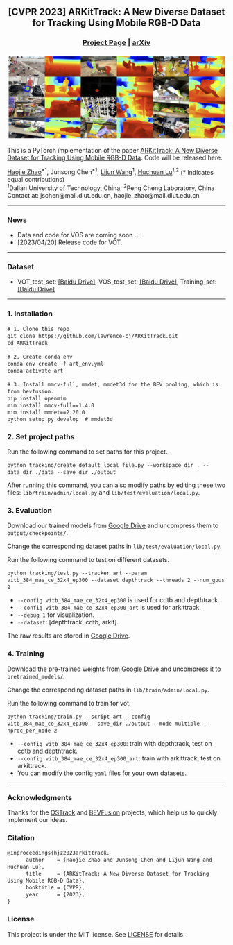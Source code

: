 <div align="center">

## [CVPR 2023] ARKitTrack: A New Diverse Dataset for Tracking Using Mobile RGB-D Data

### [Project Page](https://arkittrack.github.io/) |  [arXiv](https://arxiv.org/abs/2303.13885)
![teaser](figures/data_vis.jpg)
</div>


This is a PyTorch implementation of the paper [ARKitTrack: A New Diverse Dataset for Tracking Using Mobile RGB-D Data](https://arkittrack.github.io/). Code will be released here.

<div class="is-size-5 publication-authors">
  <span class="author-block">
    <a href="https://scholar.google.com/citations?hl=en&user=rk1ozXMAAAAJ">Haojie Zhao</a><sup>*1</sup>,</span>
  <span class="author-block">
    <a>Junsong Chen</a><sup>*1</sup>,</span>
  <span class="author-block">
    <a href="http://faculty.dlut.edu.cn/wanglj/zh_CN/index.htm">Lijun Wang</a><sup>1</sup>,
  </span>
  <span class="author-block">
    <a href="https://scholar.google.com/citations?hl=en&user=D3nE0agAAAAJ">Huchuan Lu</a><sup>1,2</sup>
  </span>
(* indicates equal contributions)
</div>

<div class="is-size-5 publication-authors">
<span class="author-block"><sup>1</sup>Dalian University of Technology, China,</span>
<span class="author-block"><sup>2</sup>Peng Cheng Laboratory, China</span>
</div>
Contact at: jschen@mail.dlut.edu.cn, haojie_zhao@mail.dlut.edu.cn

[//]: # (<nobr>&#40;* indicates equal contributions&#41;</nobr>)


---
### News

- Data and code for VOS are coming soon ...
- [2023/04/20] Release code for VOT.

---


### Dataset
- VOT_test_set: [[Baidu Drive]](), VOS_test_set: [[Baidu Drive]](), Training_set: [[Baidu Drive]]()

---


### 1. Installation
```shell
# 1. Clone this repo
git clone https://github.com/lawrence-cj/ARKitTrack.git
cd ARKitTrack

# 2. Create conda env
conda env create -f art_env.yml
conda activate art

# 3. Install mmcv-full, mmdet, mmdet3d for the BEV pooling, which is from bevfusion.
pip install openmim
mim install mmcv-full==1.4.0
mim install mmdet==2.20.0
python setup.py develop  # mmdet3d
```

### 2. Set project paths
Run the following command to set paths for this project.
```shell
python tracking/create_default_local_file.py --workspace_dir . --data_dir ./data --save_dir ./output
```
After running this command, you can also modify paths by editing these two files:
`lib/train/admin/local.py` and `lib/test/evaluation/local.py`.


### 3. Evaluation
Download our trained models from [Google Drive](https://drive.google.com/file/d/1uNcUSTXDGkegQ_1r5XtHiftnlH7D-eSC/view?usp=share_link) and uncompress them to `output/checkpoints/`.

Change the corresponding dataset paths in `lib/test/evaluation/local.py`.

Run the following command to test on different datasets.
```shell
python tracking/test.py --tracker art --param vitb_384_mae_ce_32x4_ep300 --dataset depthtrack --threads 2 --num_gpus 2
```
- `--config vitb_384_mae_ce_32x4_ep300` is used for cdtb and depthtrack.
- `--config vitb_384_mae_ce_32x4_ep300_art` is used for arkittrack.
- `--debug 1` for visualization.
- `--dataset`: [depthtrack, cdtb, arkit].

The raw results are stored in [Google Drive](https://drive.google.com/file/d/14jCQTpl3B5oPUuVncV-5R3pWlh7z_T53/view?usp=share_link).
### 4. Training
Download the pre-trained weights from [Google Drive](https://drive.google.com/file/d/1FVxEnyESw-10A2dvJj2OVzJGC2tFlR1X/view?usp=share_link) and uncompress it to `pretrained_models/`.

Change the corresponding dataset paths in `lib/train/admin/local.py`.

Run the following command to train for vot.
```shell
python tracking/train.py --script art --config vitb_384_mae_ce_32x4_ep300 --save_dir ./output --mode multiple --nproc_per_node 2
```
- `--config vitb_384_mae_ce_32x4_ep300`: train with depthtrack, test on cdtb and depthtrack.
- `--config vitb_384_mae_ce_32x4_ep300_art`: train with arkittrack, test on arkittrack.
- You can modify the config `yaml` files for your own datasets.

---
### Acknowledgments
Thanks for the [OSTrack](https://github.com/botaoye/OSTrack) and [BEVFusion](https://github.com/mit-han-lab/bevfusion) projects, which help us to quickly implement our ideas.

### Citation
```
@inproceedings{hjz2023arkittrack,
      author    = {Haojie Zhao and Junsong Chen and Lijun Wang and Huchuan Lu},
      title     = {ARKitTrack: A New Diverse Dataset for Tracking Using Mobile RGB-D Data},
      booktitle = {CVPR},
      year      = {2023},
}
```


### License

This project is under the MIT license. See [LICENSE](LICENSE) for details.
